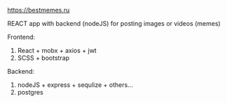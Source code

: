 https://bestmemes.ru

REACT app with backend (nodeJS) for posting images or videos (memes)
 
Frontend:

1) React + mobx + axios + jwt
2) SCSS + bootstrap

Backend:

1) nodeJS + express + sequlize + others...
2) postgres

